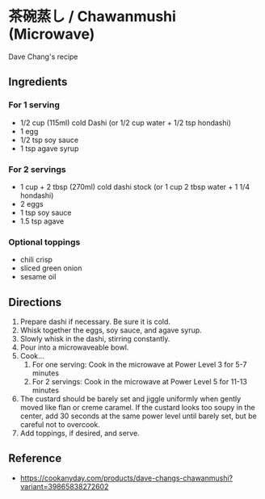 # 茶碗蒸し / Chawanmushi (Microwave)

Dave Chang's recipe

## Ingredients

### For 1 serving

- 1/2 cup (115ml) cold Dashi (or 1/2 cup water + 1/2 tsp hondashi)
- 1 egg
- 1/2 tsp soy sauce
- 1 tsp agave syrup

### For 2 servings

- 1 cup + 2 tbsp (270ml) cold dashi stock (or 1 cup 2 tbsp water + 1 1/4 hondashi)
- 2 eggs
- 1 tsp soy sauce
- 1.5 tsp agave

### Optional toppings

- chili crisp
- sliced green onion
- sesame oil

## Directions

1. Prepare dashi if necessary. Be sure it is cold.
2. Whisk together the eggs, soy sauce, and agave syrup.
3. Slowly whisk in the dashi, stirring constantly.
4. Pour into a microwaveable bowl.
5. Cook...
   1. For one serving: Cook in the microwave at Power Level 3 for 5-7 minutes
   2. For 2 servings: Cook in the microwave at Power Level 5 for 11-13 minutes
6. The custard should be barely set and jiggle uniformly when gently moved like flan or creme caramel. If the custard looks too soupy in the center, add 30 seconds at the same power level until barely set, but be careful not to overcook.
7. Add toppings, if desired, and serve.

## Reference

- <https://cookanyday.com/products/dave-changs-chawanmushi?variant=39865838272602>
